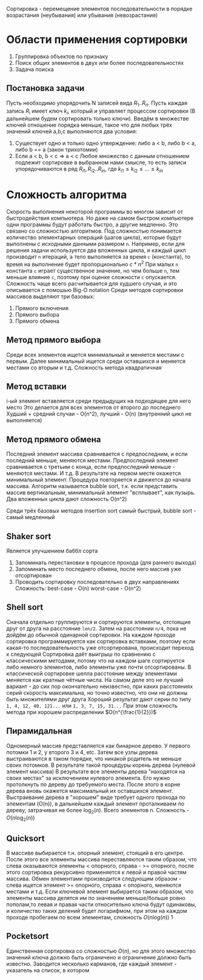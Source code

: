 Сортировка - перемещение элементов последовательности в порядке возрастания (неубывания) или убывания (невозрастания)
# Области применения сортировки
1. Группировка объектов по признаку
2. Поиск общих элементов в двух или более последовательностях
3. Задача поиска
## Постановка задачи
Пусть необходимо упорядочить N записей вида $R_{1}..R_{n}$.
Пусть каждая запись $R_{i}$ имеет ключ $k_{i}$, который и управляет процессом сортировки (В дальнейшем будем сортировать только ключи). Введём в множестве ключей отношение порядка меньше, такое что для любых трёх значений ключей a,b,c выполняются два условия:
1. Существует одно и только одно утверждение: либо a < b, либо b < a, либо b == a (закон трихотомии)
2. Если a < b, b < c => a < c
Любое множество с данным отношением подлежит сортировке в выбранном нами смысле, то есть записи упорядочиваются в ряд $R_{i1},R_{i2}..R_{in}$, где $k_{i1}\le{k_{i2}}\le{...}\le{k_{in}}$ 
# Сложность алгоритма
Скорость выполнения некоторой программы во многом зависит от быстродействия компьютера. Но даже на самом быстром компьютере одни программы будут работать быстро, а другие медленно. Это связано со сложностью алгоритмов. Под сложностью понимается количество элементарных операций (шагов цикла), которые будут выполнены с исходными данными размером `n`. Например, если для решения задачи используется два вложенных цикла, и каждый цикл производит `n` итераций, а тело выполняется за время `c` (константа), то время на выполнение будет пропорционально $c*n^{2}$
При малых `n` константа `c` играет существенное значение, но чем больше `n`, тем меньше влияние `c`, поэтому при оценке сложности `c` опускается. Сложность чаще всего расчитывается для худшего случая, и это описывается с помошью Big-O notation
Среди методов сортировки массивов выделяют три базовых:
1. Прямого включения
2. Прямого выбора
3. Прямого обмена
## Метод прямого выбора
Среди всех элементов ищется минимальный и меняется местами с первым. Далее минимальный ищется среди оставшихся и меняется местами со вторым и т.д.
Сложность метода квадратичная
## Метод вставки
i-ый элемент вставляется среди предыдущих на подходящее для него место
Это делается для всех элементов от второго до последнего
Худший + средний случаи - O(n^2), лучший - O(n) (внутренний цикл не выполняется)
## Метод прямого обмена
Последний элемент массива сравнивается с предпоследним, и если последний меньше, меняются местами. Предпоследний элемент сравнивается с третьим с конца, если предпоследний меньше - меняются местами. И т.д.
В результате на первом месте окажется минимальный элемент. Процедура повторяется и движется до начала массива. Алгоритм называется bubble sort, т.к. если представить массив вертикальным, минимальный элемент "всплывает", как пузырь.
Два вложенных цикла дают сложность O(n^2)

Среди трёх базовых методов insertion sort самый быстрый, bubble sort - самый медленный
## Shaker sort
Является улучшением баббл сорта
1. Запоминать перестановки в процессе прохода (для раннего выхода)
2. Запоминать место последнего обмена, после него массив уже отсортирован
3. Проводить сортировку последовательно в двух направлениях
Сложность:
best-case - O(n)
worst-case - O(n^2)
## Shell sort
Сначала отдельно группируются и сортируются элементы, отстоящие друг от друга на расстояние `len/2`. Затем на расстоянии `n/4`, пока не дойдём до обычной одинарной сортировки. На каждом проходе сортировка программируется как сортировка вставками, поэтому если какая-то последовательность уже отсортирована, происходит переход к следующей
Сортировка даёт выигрыш по сравнению с классическими методами, потому что на каждом шаге сортируется либо немного элементов, либо элементы уже почти отсортированы.
В классической сортировке шелла расстояние между элементами меняется как кратные чётные числа. На самом деле это не лучший вариант - до сих пор окончательно неизвестно, при каких расстояниях серий скорость максимальна, но точно известно, что они не должны быть множителями друг друга
Хороший результат дают серии по типу `1, 4, 12, 40, 121...` или `1, 3, 7, 15, 31...`
При этом сложность метода при хорошем распределении $O(n^{\frac{1}{2}})$ 
## Пирамидальная
Одномерный массив представляется как бинарное дерево. У первого потомки 1 и 2, у второго 3 и 4, etc.
Затем все узлы дерева выстраиваются в таком порядке, что никакой родитель не меньше своих потомков. В результате такой процедуры корень дерева (нулевой элемент массива)
В результате все элементы дерева "находятся на своих местах" за исключением нулевого элемента. Его нужно протолкнуть по дереву до требуемого места. После этого в корне дерева вновь окажется максимальный их оставшихся элемент. Выстраивание дерева в "хорошем" виде требует одного прохода по элементам (O(n)), в дальнейшем каждый элемент  проталкиваем по дереву, затрачивая не более $\log_{2}(n)$. Всего элементов n. Сложность - $O(n\log_{2}(n))$ 
## Quicksort
В массиве выбирается т.н. опорный элемент, стоящий в его центре. После этого все элементы массива переставляются таким образом, что слева оказываются элементы < опорного, справа - >= опорного, после этого сортировка рекурсивно применяется к левой и правой частям массива. Обмен элементами производится следующим образом - слева ищется элемент >= опорного, справа < опорного, меняются местами и т.д.
Если ключевой элемент выбирается таким образом, что элементы массива делятся им по значениям меньше/больше ровно пополам,то левая и правая части относительно ключа будут одинаковы, и количество таких делений будет логарифмом, при этом на каждом проходе пробегаем по всем элементам, сложность $O(nlog(n))$
1
## Pocketsort
Единственная сортировка со сложностью $O(n)$, но для этого множество значений ключа должно быть ограничено и ограничение должно быть известно.
Заводится несколько карманов, где каждый элемент - указатель на список, в котором 